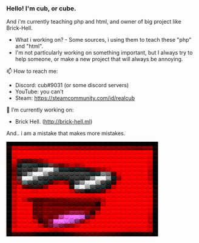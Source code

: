 
### Hello! I'm cub, or cube.

And i'm currently teaching php and html, and owner of big project like Brick-Hell.

- What i working on? - Some sources, i using them to teach these "php" and "html".
- I'm not particularly working on something important, but I always try to help someone, or make a new project that will always be annoying.

📫 How to reach me:
- Discord: cub#9031 (or some discord servers)
- YouTube: you can't
- Steam: https://steamcommunity.com/id/realcub

🔭 I’m currently working on:
- Brick Hell. (http://brick-hell.ml)


And.. i am a mistake that makes more mistakes.

<img src="./legofy2.png" width="400" height="250">
